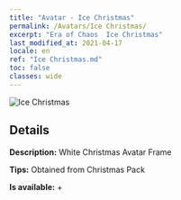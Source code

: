 ```yaml
---
title: "Avatar - Ice Christmas"
permalink: /Avatars/Ice Christmas/
excerpt: "Era of Chaos  Ice Christmas"
last_modified_at: 2021-04-17
locale: en
ref: "Ice Christmas.md"
toc: false
classes: wide
---
```

 ![Ice Christmas](/images/a/avatarFrame_48.png)

## Details

 **Description:** White Christmas Avatar Frame 

 **Tips:** Obtained from Christmas Pack 

 **Is available:**  + 

